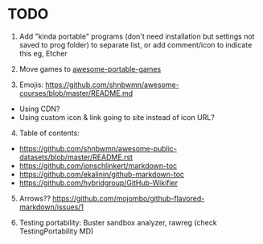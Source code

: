  
# TODO

1. Add "kinda portable" programs (don't need installation but settings not saved to prog folder)
to separate list, or add comment/icon to indicate this
eg, Etcher

2. Move games to [awesome-portable-games](https://github.com/shnbwmn/awesome-portable-games)

3. Emojis: https://github.com/shnbwmn/awesome-courses/blob/master/README.md
  * Using CDN?
  * Using custom icon & link going to site instead of icon URL?

4. Table of contents:
 * https://github.com/shnbwmn/awesome-public-datasets/blob/master/README.rst
 * https://github.com/jonschlinkert/markdown-toc
 * https://github.com/ekalinin/github-markdown-toc
 * https://github.com/hybridgroup/GitHub-Wikifier

5. Arrows?? https://github.com/mojombo/github-flavored-markdown/issues/1

6. Testing portability: Buster sandbox analyzer, rawreg (check TestingPortability MD)

